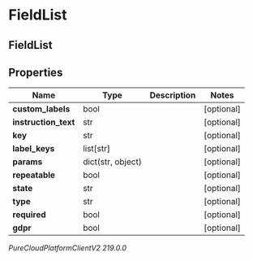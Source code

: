 # FieldList

## FieldList

## Properties

|Name | Type | Description | Notes|
|------------ | ------------- | ------------- | -------------|
| **custom_labels** | bool |  | [optional] |
| **instruction_text** | str |  | [optional] |
| **key** | str |  | [optional] |
| **label_keys** | list[str] |  | [optional] |
| **params** | dict(str, object) |  | [optional] |
| **repeatable** | bool |  | [optional] |
| **state** | str |  | [optional] |
| **type** | str |  | [optional] |
| **required** | bool |  | [optional] |
| **gdpr** | bool |  | [optional] |



_PureCloudPlatformClientV2 219.0.0_
